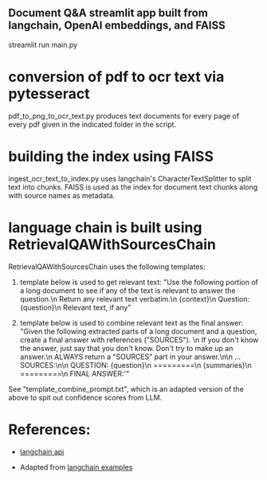 ## Document Q&A streamlit app built from langchain, OpenAI embeddings, and FAISS
streamlit run main.py

# conversion of pdf to ocr text via pytesseract
pdf_to_png_to_ocr_text.py produces text documents for every page of every pdf given in the indicated folder in the script.

# building the index using FAISS
ingest_ocr_text_to_index.py uses langchain's CharacterTextSplitter to split text into chunks.
FAISS is used as the index for document text chunks along with source names as metadata.

# language chain is built using RetrievalQAWithSourcesChain
RetrievalQAWithSourcesChain uses the following templates:
1. template below is used to get relevant text:
"Use the following portion of a long document to see if any of the text is 
relevant to answer the question.\n
Return any relevant text verbatim.\n
{context}\n
Question: {question}\n
Relevant text, if any"

2. template below is used to combine relevant text as the final answer:
"Given the following extracted parts of a long document and a question, 
create a final answer with references ("SOURCES"). \n
If you don\'t know the answer, just say that you don\'t know. Don\'t try to make up an answer.\n
ALWAYS return a "SOURCES" part in your answer.\n\n
... SOURCES:\n\n
QUESTION: {question}\n
=========\n
{summaries}\n
=========\n
FINAL ANSWER:'"

See "template_combine_prompt.txt", which is an adapted version of the above
to spit out confidence scores from LLM.

# References:
- [langchain api](https://api.python.langchain.com/en/latest/api_reference.html)

- Adapted from [langchain examples](https://python.langchain.com/docs/use_cases/question_answering/)
